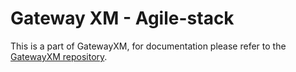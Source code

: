 # Gateway XM - Agile-stack

This is a part of GatewayXM, for documentation please refer to the [GatewayXM repository](https://github.com/exmgr/GatewayXM).
